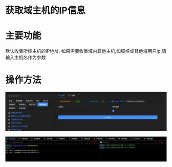# 获取域主机的IP信息

# 主要功能
默认收集所控主机的IP地址. 如果需要收集域内其他主机,如域控或其他域用户ip,请输入主机名作为参数

# 操作方法
![1625194858895-41575df2-a872-49d3-b143-1fc95768b933.webp](./img/Y9G8a5HgPtRi_1ml/1625194858895-41575df2-a872-49d3-b143-1fc95768b933-195410.webp)

![1625194873356-b6923bc4-0db1-4ede-b026-8d9b6d53ab82.webp](./img/Y9G8a5HgPtRi_1ml/1625194873356-b6923bc4-0db1-4ede-b026-8d9b6d53ab82-288317.webp)


